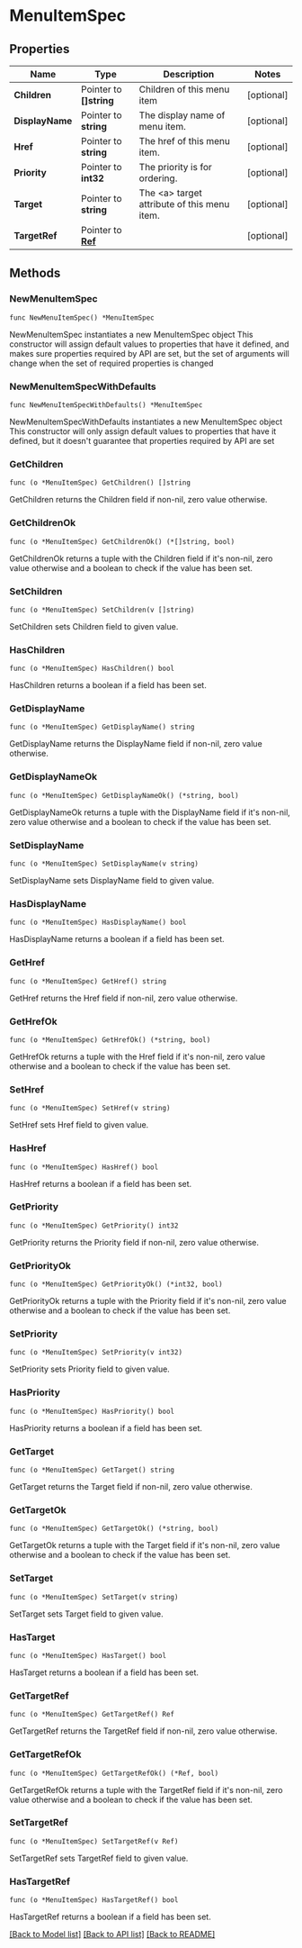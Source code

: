 # MenuItemSpec

## Properties

Name | Type | Description | Notes
------------ | ------------- | ------------- | -------------
**Children** | Pointer to **[]string** | Children of this menu item | [optional] 
**DisplayName** | Pointer to **string** | The display name of menu item. | [optional] 
**Href** | Pointer to **string** | The href of this menu item. | [optional] 
**Priority** | Pointer to **int32** | The priority is for ordering. | [optional] 
**Target** | Pointer to **string** | The &lt;a&gt; target attribute of this menu item. | [optional] 
**TargetRef** | Pointer to [**Ref**](Ref.md) |  | [optional] 

## Methods

### NewMenuItemSpec

`func NewMenuItemSpec() *MenuItemSpec`

NewMenuItemSpec instantiates a new MenuItemSpec object
This constructor will assign default values to properties that have it defined,
and makes sure properties required by API are set, but the set of arguments
will change when the set of required properties is changed

### NewMenuItemSpecWithDefaults

`func NewMenuItemSpecWithDefaults() *MenuItemSpec`

NewMenuItemSpecWithDefaults instantiates a new MenuItemSpec object
This constructor will only assign default values to properties that have it defined,
but it doesn't guarantee that properties required by API are set

### GetChildren

`func (o *MenuItemSpec) GetChildren() []string`

GetChildren returns the Children field if non-nil, zero value otherwise.

### GetChildrenOk

`func (o *MenuItemSpec) GetChildrenOk() (*[]string, bool)`

GetChildrenOk returns a tuple with the Children field if it's non-nil, zero value otherwise
and a boolean to check if the value has been set.

### SetChildren

`func (o *MenuItemSpec) SetChildren(v []string)`

SetChildren sets Children field to given value.

### HasChildren

`func (o *MenuItemSpec) HasChildren() bool`

HasChildren returns a boolean if a field has been set.

### GetDisplayName

`func (o *MenuItemSpec) GetDisplayName() string`

GetDisplayName returns the DisplayName field if non-nil, zero value otherwise.

### GetDisplayNameOk

`func (o *MenuItemSpec) GetDisplayNameOk() (*string, bool)`

GetDisplayNameOk returns a tuple with the DisplayName field if it's non-nil, zero value otherwise
and a boolean to check if the value has been set.

### SetDisplayName

`func (o *MenuItemSpec) SetDisplayName(v string)`

SetDisplayName sets DisplayName field to given value.

### HasDisplayName

`func (o *MenuItemSpec) HasDisplayName() bool`

HasDisplayName returns a boolean if a field has been set.

### GetHref

`func (o *MenuItemSpec) GetHref() string`

GetHref returns the Href field if non-nil, zero value otherwise.

### GetHrefOk

`func (o *MenuItemSpec) GetHrefOk() (*string, bool)`

GetHrefOk returns a tuple with the Href field if it's non-nil, zero value otherwise
and a boolean to check if the value has been set.

### SetHref

`func (o *MenuItemSpec) SetHref(v string)`

SetHref sets Href field to given value.

### HasHref

`func (o *MenuItemSpec) HasHref() bool`

HasHref returns a boolean if a field has been set.

### GetPriority

`func (o *MenuItemSpec) GetPriority() int32`

GetPriority returns the Priority field if non-nil, zero value otherwise.

### GetPriorityOk

`func (o *MenuItemSpec) GetPriorityOk() (*int32, bool)`

GetPriorityOk returns a tuple with the Priority field if it's non-nil, zero value otherwise
and a boolean to check if the value has been set.

### SetPriority

`func (o *MenuItemSpec) SetPriority(v int32)`

SetPriority sets Priority field to given value.

### HasPriority

`func (o *MenuItemSpec) HasPriority() bool`

HasPriority returns a boolean if a field has been set.

### GetTarget

`func (o *MenuItemSpec) GetTarget() string`

GetTarget returns the Target field if non-nil, zero value otherwise.

### GetTargetOk

`func (o *MenuItemSpec) GetTargetOk() (*string, bool)`

GetTargetOk returns a tuple with the Target field if it's non-nil, zero value otherwise
and a boolean to check if the value has been set.

### SetTarget

`func (o *MenuItemSpec) SetTarget(v string)`

SetTarget sets Target field to given value.

### HasTarget

`func (o *MenuItemSpec) HasTarget() bool`

HasTarget returns a boolean if a field has been set.

### GetTargetRef

`func (o *MenuItemSpec) GetTargetRef() Ref`

GetTargetRef returns the TargetRef field if non-nil, zero value otherwise.

### GetTargetRefOk

`func (o *MenuItemSpec) GetTargetRefOk() (*Ref, bool)`

GetTargetRefOk returns a tuple with the TargetRef field if it's non-nil, zero value otherwise
and a boolean to check if the value has been set.

### SetTargetRef

`func (o *MenuItemSpec) SetTargetRef(v Ref)`

SetTargetRef sets TargetRef field to given value.

### HasTargetRef

`func (o *MenuItemSpec) HasTargetRef() bool`

HasTargetRef returns a boolean if a field has been set.


[[Back to Model list]](../README.md#documentation-for-models) [[Back to API list]](../README.md#documentation-for-api-endpoints) [[Back to README]](../README.md)


